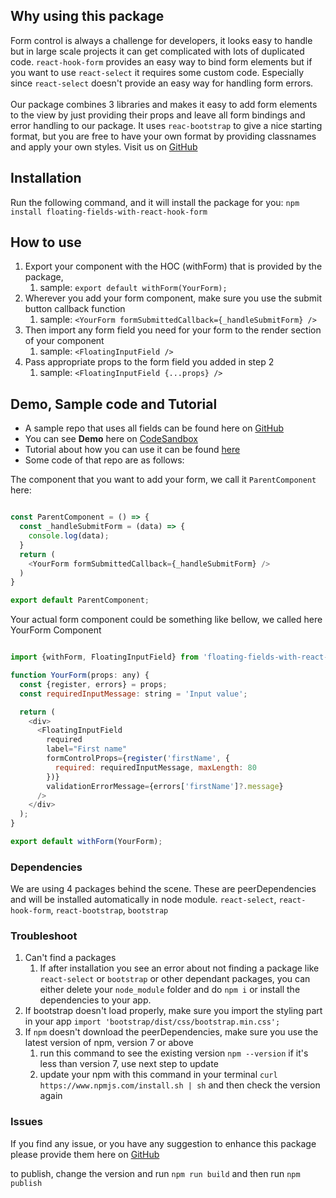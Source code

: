 ## Why using this package
Form control is always a challenge for developers, it looks easy to handle but in large scale projects it can get complicated with lots of 
duplicated code. `react-hook-form` provides an easy way to bind form elements but if you want to use `react-select` it requires some custom code. 
Especially since `react-select` doesn't provide an easy way for handling form errors. \
\
Our package combines 3 libraries and makes it easy to add form elements to the view by just providing their props and leave all form bindings 
and error handling to our package. It uses `reac-bootstrap` to give a nice starting format, but you are free to have your own format by providing
classnames and apply your own styles. Visit us on [GitHub](https://github.com/hamidgh/floating-fields-with-react-hook-form)


## Installation
Run the following command, and it will install the package for you: 
    `npm install floating-fields-with-react-hook-form`

## How to use
1. Export your component with the HOC (withForm) that is provided by the package, 
   1. sample: `export default withForm(YourForm);`
2. Wherever you add your form component, make sure you use the submit button callback function
   1. sample: `<YourForm formSubmittedCallback={_handleSubmitForm} />`
3. Then import any form field you need for your form to the render section of your component
   1. sample: `<FloatingInputField />`
4. Pass appropriate props to the form field you added in step 2
   1. sample: `<FloatingInputField {...props} />`

## Demo, Sample code and Tutorial

- A sample repo that uses all fields can be found here on [GitHub](https://github.com/hamidgh/example-floating-inputs)
- You can see **Demo** here on [CodeSandbox](https://67uqf9.csb.app/)
- Tutorial about how you can use it can be found [here](https://youtu.be/ZM4s3uyFWOs)
- Some code of that repo are as follows:

The component that you want to add your form, we call it `ParentComponent` here:

```javascript

const ParentComponent = () => {
  const _handleSubmitForm = (data) => {
    console.log(data);
  }
  return (
    <YourForm formSubmittedCallback={_handleSubmitForm} />
  )
}

export default ParentComponent;
```

Your actual form component could be something like bellow, we called here YourForm Component

```javascript

import {withForm, FloatingInputField} from 'floating-fields-with-react-hook-form/dist';

function YourForm(props: any) {
  const {register, errors} = props;
  const requiredInputMessage: string = 'Input value';

  return (
    <div>
      <FloatingInputField
        required
        label="First name"
        formControlProps={register('firstName', {
          required: requiredInputMessage, maxLength: 80
        })}
        validationErrorMessage={errors['firstName']?.message}
      />
    </div>
  );
}

export default withForm(YourForm);
```


### Dependencies
We are using 4 packages behind the scene. These are peerDependencies and will be installed automatically in node module.
    `react-select`, `react-hook-form`, `react-bootstrap`, `bootstrap`


### Troubleshoot
1. Can't find a packages
   1. If after installation you see an error about not finding a package like `react-select` or `bootstrap` or other dependant packages, you can either delete your `node_module` folder and do `npm i` or install the dependencies to your app.
2. If bootstrap doesn't load properly, make sure you import the styling part in your app `import 'bootstrap/dist/css/bootstrap.min.css';`
3. If `npm` doesn't download the peerDependencies, make sure you use the latest version of npm, version 7 or above
   1. run this command to see the existing version `npm --version` if it's less than version 7, use next step to update
   2. update your npm with this command in your terminal `curl https://www.npmjs.com/install.sh | sh` and then check the version again

### Issues
If you find any issue, or you have any suggestion to enhance this package please provide them here 
on [GitHub](https://github.com/hamidgh/floating-fields-with-react-hook-form/issues)




to publish, change the version and run `npm run build` and then run `npm publish`